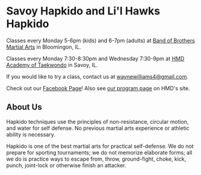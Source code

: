 # Savoy Hapkido and Li'l Hawks Hapkido

Classes every Monday 5-6pm (kids) and 6-7pm (adults) at [Band of Brothers Martial Arts](http://bobmartialarts.com/) in Bloomingon, IL.

Classes every Monday 7:30-8:30pm and Wednesday 7:30-9pm at [HMD Academy of Taekwondo](https://www.hmdacademy.com/) in Savoy, IL.

If you would like to try a class, contact us at waynewilliams4@gmail.com.

Check out our [Facebook Page](https://www.facebook.com/SavoyHapkido)! Also see [our program page](https://www.hmdacademy.com/programs/hapkido/) on HMD's site.

## About Us

Hapkido techniques use the principles of non-resistance, circular motion, and water for self defense. No previous martial arts experience or athletic ability is necessary.

Hapkido is one of the best martial arts for practical self-defense. We do not prepare for sporting tournaments; we do not memorize elaborate forms; all we do is practice ways to escape from, throw, ground-fight, choke, kick, punch, joint-lock or otherwise finish an attacker.
